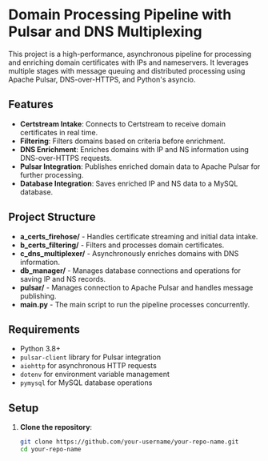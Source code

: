 # Domain Processing Pipeline with Pulsar and DNS Multiplexing

This project is a high-performance, asynchronous pipeline for processing and enriching domain certificates with IPs and nameservers. It leverages multiple stages with message queuing and distributed processing using Apache Pulsar, DNS-over-HTTPS, and Python's asyncio.

## Features

- **Certstream Intake**: Connects to Certstream to receive domain certificates in real time.
- **Filtering**: Filters domains based on criteria before enrichment.
- **DNS Enrichment**: Enriches domains with IP and NS information using DNS-over-HTTPS requests.
- **Pulsar Integration**: Publishes enriched domain data to Apache Pulsar for further processing.
- **Database Integration**: Saves enriched IP and NS data to a MySQL database.

## Project Structure

- **a_certs_firehose/** - Handles certificate streaming and initial data intake.
- **b_certs_filtering/** - Filters and processes domain certificates.
- **c_dns_multiplexer/** - Asynchronously enriches domains with DNS information.
- **db_manager/** - Manages database connections and operations for saving IP and NS records.
- **pulsar/** - Manages connection to Apache Pulsar and handles message publishing.
- **main.py** - The main script to run the pipeline processes concurrently.

## Requirements

- Python 3.8+
- `pulsar-client` library for Pulsar integration
- `aiohttp` for asynchronous HTTP requests
- `dotenv` for environment variable management
- `pymysql` for MySQL database operations

## Setup

1. **Clone the repository**:
   ```bash
   git clone https://github.com/your-username/your-repo-name.git
   cd your-repo-name
